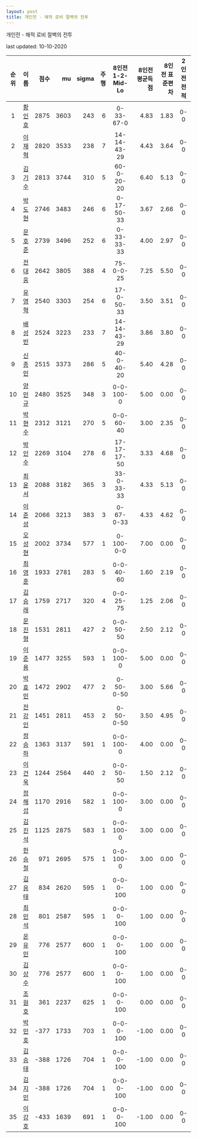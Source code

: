 ```yaml
---
layout: post
title: 개인전 - 해적 로비 절벽의 전투
---
```



개인전 - 해적 로비 절벽의 전투


last updated: 10-10-2020

| 순위 | 이름 | 점수 | mu | sigma | 주행 | 8인전 1-2-Mid-Lo | 8인전 평균득점 | 8인전 표준편차 | 2인전 전적 |
|:---:|:---:|---:|---:|---:|---:|:---:|---:|---:|:---:|
| 1 | [황인호](../hwanginho) | 2875 | 3603 | 243 | 6 | 0-33-67-0 | 4.83 | 1.83 | 0-0 |
| 2 | [이재혁](../ijaehyeok) | 2820 | 3533 | 238 | 7 | 14-14-43-29 | 4.43 | 3.64 | 0-0 |
| 3 | [김기수](../gimgisu) | 2813 | 3744 | 310 | 5 | 60-0-20-20 | 6.40 | 5.13 | 0-0 |
| 4 | [박도현](../bakdohyeon) | 2746 | 3483 | 246 | 6 | 0-17-50-33 | 3.67 | 2.66 | 0-0 |
| 5 | [문호준](../munhojun) | 2739 | 3496 | 252 | 6 | 0-33-33-33 | 4.00 | 2.97 | 0-0 |
| 6 | [전대웅](../jeondaewoong) | 2642 | 3805 | 388 | 4 | 75-0-0-25 | 7.25 | 5.50 | 0-0 |
| 7 | [유영혁](../yuyeonghyeok) | 2540 | 3303 | 254 | 6 | 17-0-50-33 | 3.50 | 3.51 | 0-0 |
| 8 | [배성빈](../baeseongbin) | 2524 | 3223 | 233 | 7 | 14-14-43-29 | 3.86 | 3.80 | 0-0 |
| 9 | [신종민](../shinjongmin) | 2515 | 3373 | 286 | 5 | 40-0-40-20 | 5.40 | 4.28 | 0-0 |
| 10 | [양민규](../yangmingyu) | 2480 | 3525 | 348 | 3 | 0-0-100-0 | 5.00 | 0.00 | 0-0 |
| 11 | [박현수](../bakhyeonsu) | 2312 | 3121 | 270 | 5 | 0-0-60-40 | 3.00 | 2.35 | 0-0 |
| 12 | [박인수](../bakinsu) | 2269 | 3104 | 278 | 6 | 17-17-17-50 | 3.33 | 4.68 | 0-0 |
| 13 | [최윤서](../choiyunseo) | 2088 | 3182 | 365 | 3 | 33-0-33-33 | 4.33 | 5.13 | 0-0 |
| 14 | [이준성](../ijunseong) | 2066 | 3213 | 383 | 3 | 0-67-0-33 | 4.33 | 4.62 | 0-0 |
| 15 | [오성현](../oseonghyeon) | 2002 | 3734 | 577 | 1 | 0-100-0-0 | 7.00 | 0.00 | 0-0 |
| 16 | [최영훈](../choiyeonghun) | 1933 | 2781 | 283 | 5 | 0-0-40-60 | 1.60 | 2.19 | 0-0 |
| 17 | [김승래](../gimseungrae) | 1759 | 2717 | 320 | 4 | 0-0-25-75 | 1.25 | 2.06 | 0-0 |
| 18 | [문진형](../munjinhyeong) | 1531 | 2811 | 427 | 2 | 0-0-50-50 | 2.50 | 2.12 | 0-0 |
| 19 | [이준용](../ijunyong) | 1477 | 3255 | 593 | 1 | 0-0-100-0 | 5.00 | 0.00 | 0-0 |
| 20 | [박효민](../bakhyomin) | 1472 | 2902 | 477 | 2 | 0-50-0-50 | 3.00 | 5.66 | 0-0 |
| 21 | [전강인](../jeongangin) | 1451 | 2811 | 453 | 2 | 0-50-0-50 | 3.50 | 4.95 | 0-0 |
| 22 | [정승하](../jeongseungha) | 1363 | 3137 | 591 | 1 | 0-0-100-0 | 4.00 | 0.00 | 0-0 |
| 23 | [이건욱](../igeonuk) | 1244 | 2564 | 440 | 2 | 0-0-50-50 | 1.50 | 2.12 | 0-0 |
| 24 | [정해섭](../jeonghaeseop) | 1170 | 2916 | 582 | 1 | 0-0-100-0 | 3.00 | 0.00 | 0-0 |
| 25 | [김진석](../gimjinseok) | 1125 | 2875 | 583 | 1 | 0-0-100-0 | 3.00 | 0.00 | 0-0 |
| 26 | [한승철](../hanseungcheol) | 971 | 2695 | 575 | 1 | 0-0-100-0 | 3.00 | 0.00 | 0-0 |
| 27 | [김응태](../gimeungtae) | 834 | 2620 | 595 | 1 | 0-0-0-100 | 1.00 | 0.00 | 0-0 |
| 28 | [최민석](../choiminseok) | 801 | 2587 | 595 | 1 | 0-0-0-100 | 1.00 | 0.00 | 0-0 |
| 29 | [온유민](../onyumin) | 776 | 2577 | 600 | 1 | 0-0-0-100 | 1.00 | 0.00 | 0-0 |
| 30 | [김상수](../gimsangsu) | 776 | 2577 | 600 | 1 | 0-0-0-100 | 1.00 | 0.00 | 0-0 |
| 31 | [조원호](../jowonho) | 361 | 2237 | 625 | 1 | 0-0-0-100 | 0.00 | 0.00 | 0-0 |
| 32 | [박민호](../bakminho) | -377 | 1733 | 703 | 1 | 0-0-0-100 | -1.00 | 0.00 | 0-0 |
| 33 | [김승태](../gimseungtae) | -388 | 1726 | 704 | 1 | 0-0-0-100 | -1.00 | 0.00 | 0-0 |
| 34 | [김지민](../gimjimin) | -388 | 1726 | 704 | 1 | 0-0-0-100 | -1.00 | 0.00 | 0-0 |
| 35 | [이강호](../igangho) | -433 | 1639 | 691 | 1 | 0-0-0-100 | -1.00 | 0.00 | 0-0 |
